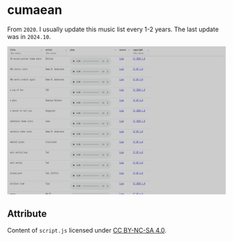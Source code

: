 # cumaean

From `2020`. I usually update this music list every 1-2 years. The last update was in `2024.10`.

![](asset/cumaean.png)

## Attribute

Content of `script.js` licensed under [CC BY-NC-SA 4.0](https://creativecommons.org/licenses/by-nc-sa/4.0/deed.en).